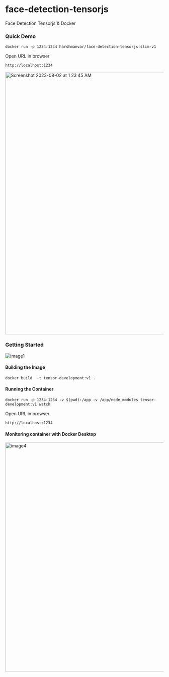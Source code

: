 # face-detection-tensorjs
Face Detection Tensorjs &amp; Docker 

### Quick Demo
```
docker run -p 1234:1234 harshmanvar/face-detection-tensorjs:slim-v1
```
Open URL in browser

`http://localhost:1234`

<img width="832" alt="Screenshot 2023-08-02 at 1 23 45 AM" src="https://github.com/harsh4870/face-detection-tensorjs/assets/15871000/a32b6ad6-2a69-4119-9506-50f2dd1a0198">

### Getting Started

![image1](https://github.com/harsh4870/face-detection-tensorjs/assets/15871000/33f9f879-04f2-45ea-8499-c1d91dcff956)

#### Building the Image

```
docker build  -t tensor-development:v1 .
```

#### Running  the Container

```
docker run -p 1234:1234 -v $(pwd):/app -v /app/node_modules tensor-development:v1 watch
```

Open URL in browser

`http://localhost:1234`

#### Monitoring container with Docker Desktop

<img width="727" alt="image4" src="https://github.com/harsh4870/face-detection-tensorjs/assets/15871000/c86003c5-435c-41ea-86b9-35b53b69bf94">

